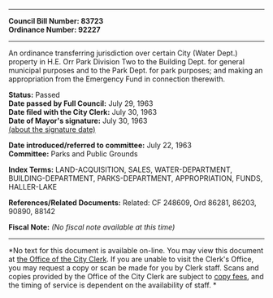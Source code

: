 * * * * *  
  
**Council Bill Number: [](#h0)[](#h2)83723**   
**Ordinance Number: 92227**  
  
* * * * *  
  
An ordinance transferring jurisdiction over certain City (Water Dept.) property in H.E. Orr Park Division Two to the Building Dept. for general municipal purposes and to the Park Dept. for park purposes; and making an appropriation from the Emergency Fund in connection therewith.  
  
**Status:** Passed   
**Date passed by Full Council:** July 29, 1963   
**Date filed with the City Clerk:** July 30, 1963   
**Date of Mayor's signature:** July 30, 1963   
[(about the signature date)](/~public/approvaldate.htm)   
  
  
**Date introduced/referred to committee:** July 22, 1963   
**Committee:** Parks and Public Grounds   
  
**Index Terms:** LAND-ACQUISITION, SALES, WATER-DEPARTMENT, BUILDING-DEPARTMENT, PARKS-DEPARTMENT, APPROPRIATION, FUNDS, HALLER-LAKE  
  
**References/Related Documents:** Related: CF 248609, Ord 86281, 86203, 90890, 88142  
  
**Fiscal Note:** *(No fiscal note available at this time)*  
  
* * * * *  
  
*No text for this document is available on-line. You may view this document at [the Office of the City Clerk](http://www.seattle.gov/leg/clerk/contactUs.htm). If you are unable to visit the Clerk's Office, you may request a copy or scan be made for you by Clerk staff. Scans and copies provided by the Office of the City Clerk are subject to [copy fees](http://clerk.seattle.gov/~public/clerkfees.htm), and the timing of service is dependent on the availability of staff. *  
  
  
